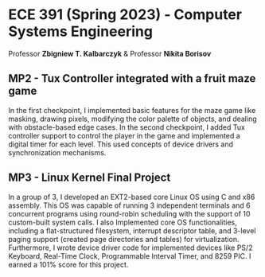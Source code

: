 # ECE 391 (Spring 2023) - Computer Systems Engineering
Professor **Zbigniew T. Kalbarczyk** & Professor **Nikita Borisov**
## MP2 - Tux Controller integrated with a fruit maze game
In the first checkpoint, I implemented basic features for the maze game like masking, drawing pixels, modifying the color palette of objects, and dealing with obstacle-based edge cases. In the second checkpoint, I added Tux controller support to control the player in the game and implemented a digital timer for each level. This used concepts of device drivers and synchronization mechanisms.
## MP3 - Linux Kernel Final Project
In a group of 3, I developed an EXT2-based core Linux OS using C and x86 assembly. This OS was capable of running 3 independent terminals and 6 concurrent programs using round-robin scheduling with the support of 10 custom-built system calls. I also Implemented core OS functionalities, including a flat-structured filesystem, interrupt descriptor table, and 3-level paging support (created page directories and tables) for virtualization. Furthermore, I wrote device driver code for implemented devices like PS/2 Keyboard, Real-Time Clock, Programmable Interval Timer, and 8259 PIC.
I earned a 101% score for this project.
